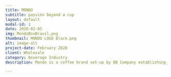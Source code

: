 ```yaml
---
title: MONDO
subtitle: passion beyond a cup
layout: default
modal-id: 1
date: 2020-02-05
img: MondoBoxBrasil.png
thumbnail: MONDO LOGO Black.png
alt: image-alt
project-date: February 2020
client: Wholesale
category: Beverage Industry
description: Mondo is a coffee brand set-up by BB Company establishing the implementation of the new standards of coffee consumption as its main goal.

---
```

